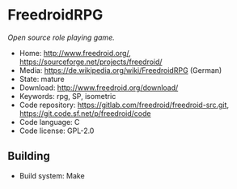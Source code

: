 # FreedroidRPG

_Open source role playing game._

- Home: http://www.freedroid.org/, https://sourceforge.net/projects/freedroid/
- Media: https://de.wikipedia.org/wiki/FreedroidRPG (German)
- State: mature
- Download: http://www.freedroid.org/download/
- Keywords: rpg, SP, isometric
- Code repository: https://gitlab.com/freedroid/freedroid-src.git, https://git.code.sf.net/p/freedroid/code
- Code language: C
- Code license: GPL-2.0

## Building

- Build system: Make

